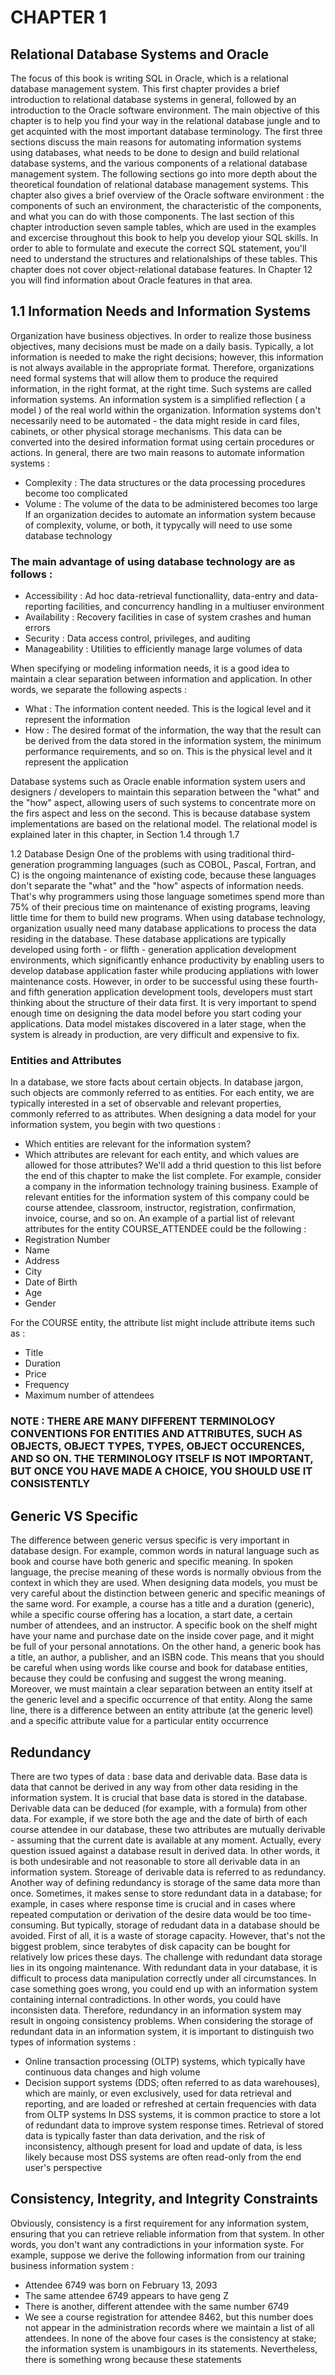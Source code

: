 # CHAPTER 1
## Relational Database Systems and Oracle
The focus of this book is writing SQL in Oracle, which is a relational database management system. This first chapter provides a brief introduction to relational database systems in general, followed by an introduction to the Oracle software environment. The main objective of this chapter is to help you find your way in the relational database jungle and to get acquinted with the most important database terminology.
The first three sections discuss the main reasons for automating information systems using databases, what needs to be done to design and build relational database systems, and the various components of a relational database management system. The following sections go into more depth about the theoretical foundation of relational database management systems.
This chapter also gives a brief overview of the Oracle software environment : the components of such an environment, the characteristic of the components, and what you can do with those components.
The last section of this chapter introduction seven sample tables, which are used in the examples and excercise throughout this book to help you develop yiour SQL skills. In order to able to formulate and execute the correct SQL statement, you'll need to understand the structures and relationalships of these tables. This chapter does not cover object-relational database features. In Chapter 12 you will find information about Oracle features in that area.

## 1.1 Information Needs and Information Systems
Organization have business objectives. In order to realize those business objectives, many decisions must be made on a daily basis. Typically, a lot information is needed to make the right decisions; however, this information is not always available in the appropriate format. Therefore, organizations need formal systems that will allow them to produce the required information, in the right format, at the right time. Such systems are called information systems. An information system is a simplified reflection ( a model ) of the real world within the organization. Information systems don't necessarily need to be automated - the data might reside in card files, cabinets, or other physical storage mechanisms. This data can be converted into the desired information format using certain procedures or actions. In general, there are two main reasons to automate information systems :
 - Complexity : The data structures or the data processing procedures become too complicated
 - Volume : The volume of the data to be administered becomes too large
If an organization decides to automate an information system because of complexity, volume, or both, it typycally will need  to use some database technology

### The main advantage of using database technology are as follows :
- Accessibility : Ad hoc data-retrieval functionallity, data-entry and data-reporting facilities, and concurrency handling in a multiuser environment
- Availability : Recovery facilities in case of system crashes and human errors
- Security : Data access control, privileges, and auditing
- Manageability : Utilities to efficiently manage large volumes of data

When specifying or modeling information needs, it is a good idea to maintain a clear separation between information and application. In other words, we separate the following aspects :
- What : The information content needed. This is the logical level and it represent the information
- How : The desired format of the information, the way that the result can be derived from the data stored in the information system, the minimum performance requirements, and so on. This is the physical level and it represent the application

Database systems such as Oracle enable information system users and designers / developers to maintain this separation between the "what" and the "how" aspect, allowing users of such systems to concentrate more on the firs aspect and less on the second. This is because database system implementations are based on the relational model. The relational model is explained later in this chapter, in Section 1.4 through 1.7

1.2 Database Design
One of the problems with using traditional third-generation programming languages (such as COBOL, Pascal, Fortran, and C) is the ongoing maintenance of existing code, because these languages don't separate the "what" and the "how" aspects of information needs. That's why programmers using those language sometimes spend more than 75% of their precious time on maintenance of existing programs, leaving little time for them to build new programs. When using database technology, organization usually need many database applications to process the data residing in the database. These database applications are typically developed using forth - or flifth - generation application development environments, which significantly enhance productivity by enabling users to develop database application faster while producing appliations with lower maintenance costs. However, in order to be successful using these fourth-and fifth generation application development tools, developers must start thinking about the structure of their data first. It is very important to spend enough time on designing the data model before you start coding your applications. Data model mistakes discovered in a later stage, when the system is already in production, are very difficult and expensive to fix.

### Entities and Attributes
In a database, we store facts about certain objects. In database jargon, such objects are commonly referred to as entities. For each entity, we are typically interested in a set of observable and relevant properties, commonly referred to as attributes.
When designing a data model for your information system, you begin with two questions :
- Which entities are relevant for the information system?
- Which attributes are relevant for each entity, and which values are allowed for those attributes?
We'll add a thrid question to this list before the end of this chapter to make the list complete.
For example, consider a company in the information technology training business. Example of relevant entities for the information system of this company could be course attendee, classroom, instructor, registration, confirmation, invoice, course, and so on. An example of a partial list of relevant attributes for the entity COURSE_ATTENDEE could be the following :
- Registration Number
- Name
- Address
- City
- Date of Birth
- Age
- Gender

For the COURSE entity, the attribute list might include attribute items such as :
- Title
- Duration
- Price
- Frequency
- Maximum number of attendees

### NOTE : THERE ARE MANY DIFFERENT TERMINOLOGY CONVENTIONS FOR ENTITIES AND ATTRIBUTES, SUCH AS OBJECTS, OBJECT TYPES, TYPES, OBJECT OCCURENCES, AND SO ON. THE TERMINOLOGY ITSELF IS NOT IMPORTANT, BUT ONCE YOU HAVE MADE A CHOICE, YOU SHOULD USE IT CONSISTENTLY

## Generic VS Specific
The difference between generic versus specific is very important in database design. For example, common words in natural language such as book and course have both generic and specific meaning. In spoken language, the precise meaning of these words is normally obvious from the context in which they are used. When designing data models, you must be very careful about the distinction between generic and specific meanings of the same word. For example, a course has a title and a duration (generic), while a specific course offering has a location, a start date, a certain number of attendees, and an instructor. A specific book on the shelf might have your name and purchase date on the inside cover page, and it might be full of your personal annotations. On the other hand, a generic book has a title, an author, a publisher, and an ISBN code. This means that you should be careful when using words like course and book for database entities, because they could be confusing and suggest the wrong meaning. Moreover, we must maintain a clear separation between an entity itself at the generic level and a specific occurrence of that entity. Along the same line, there is a difference between an entity attribute (at the generic level) and a specific attribute value for a particular entity occurrence

## Redundancy
There are two types of data : base data and derivable data. Base data is data that cannot be derived in any way from other data residing in the information system. It is crucial that base data is stored in the database. Derivable data can be deduced (for example, with a formula) from other data. For example, if we store both the age and the date of birth of each course attendee in our database, these two attributes are mutually derivable - assuming that the current date is available at any moment. Actually, every question issued against a database result in derived data. In other words, it is both undesirable and not reasonable to store all derivable data in  an information system. Storeage of derivable data is referred to as redundancy. Another way of defining redundancy is storage of the same data more than once. Sometimes, it makes sense to store redundant data in a database; for example, in cases where response time is crucial and in cases where repeated computation or derivation of the desire data would be too time-consuming. But typically, storage of redudant data in a database should be avoided. First of all, it is a waste of storage capacity. However, that's not the biggest problem, since terabytes of disk capacity can be bought for relatively low prices these days. The challenge with redundant data storage lies in its ongoing maintenance. With redundant data in your database, it is difficult to process data manipulation correctly under all circumstances. In case something goes wrong, you could end up with an information system containing internal contradictions. In other words, you could have inconsisten data. Therefore, redundancy in an information system may result in ongoing consistency problems. When considering the storage of redundant data in an information system, it is important to distinguish two types of information systems :
- Online transaction processing (OLTP) systems, which typically have continuous data changes and high volume
- Decision support systems (DDS; often referred to as data warehouses), which are mainly, or even exclusively, used for data retrieval and reporting, and are loaded or refreshed at certain frequencies with data from OLTP systems
In DSS systems, it is common practice to store a lot of redundant data to improve system response times. Retrieval of stored data is typically faster than data derivation, and the risk of inconsistency, although present for load and update of data, is less likely because most DSS systems are often read-only from the end user's perspective

## Consistency, Integrity, and Integrity Constraints
Obviously, consistency is a first requirement for any information system, ensuring that you can retrieve reliable information from that system. In other words, you don't want any contradictions in your information syste. For example, suppose we derive the following information from our training business information system : 
- Attendee 6749 was born on February 13, 2093
- The same attendee 6749 appears to have geng Z
- There is another, different attendee with the same number 6749
- We see a course registration for attendee 8462, but this number does not appear in the administration records where we maintain a list of all attendees.
In none of the above four cases is the consistency at stake; the information system is unambigours in its statements. Nevertheless, there is something wrong because these statements